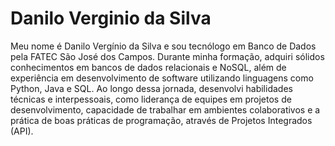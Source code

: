 # Danilo Verginio da Silva
Meu nome é Danilo Vergínio da Silva e sou tecnólogo em Banco de Dados pela FATEC São José dos Campos. Durante minha formação, adquiri sólidos conhecimentos em bancos de dados relacionais e NoSQL, além de experiência em desenvolvimento de software utilizando linguagens como Python, Java e SQL. Ao longo dessa jornada, desenvolvi habilidades técnicas e interpessoais, como liderança de equipes em projetos de desenvolvimento, capacidade de trabalhar em ambientes colaborativos e a prática de boas práticas de programação, através de Projetos Integrados (API).
